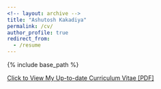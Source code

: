 ```yaml
---
<!-- layout: archive -->
title: "Ashutosh Kakadiya"
permalink: /cv/
author_profile: true
redirect_from:
  - /resume
---
```


{% include base_path %}


[Click to View My Up-to-date Curriculum Vitae [PDF]](http://ashutoshaay26.github.io/files/CV_latest.pdf)
